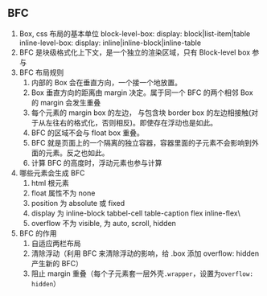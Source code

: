 ## BFC

1. Box, css 布局的基本单位
   block-level-box: display: block|list-item|table
   inline-level-box: display: inline|inline-block|inline-table
2. BFC 是块级格式化上下文，是一个独立的渲染区域，只有 Block-level box 参与
3. BFC 布局规则
   1. 内部的 Box 会在垂直方向，一个接一个地放置。
   2. Box 垂直方向的距离由 margin 决定。属于同一个 BFC 的两个相邻 Box 的 margin 会发生重叠
   3. 每个元素的 margin box 的左边， 与包含块 border box 的左边相接触(对于从左往右的格式化，否则相反)。即使存在浮动也是如此。
   4. BFC 的区域不会与 float box 重叠。
   5. BFC 就是页面上的一个隔离的独立容器，容器里面的子元素不会影响到外面的元素。反之也如此。
   6. 计算 BFC 的高度时，浮动元素也参与计算
4. 哪些元素会生成 BFC
   1. html 根元素
   2. float 属性不为 none
   3. position 为 absolute 或 fixed
   4. display 为 inline-block tabbel-cell table-caption flex inline-flex\
   5. overflow 不为 visible, 为 auto, scroll, hidden
5. BFC 的作用
   1. 自适应两栏布局
   2. 清除浮动（利用 BFC 来清除浮动的影响，给 .box 添加 overflow: hidden 产生新的 BFC）
   3. 阻止 margin 重叠（每个子元素套一层外壳`.wrapper`，设置为`overflow: hidden`）
